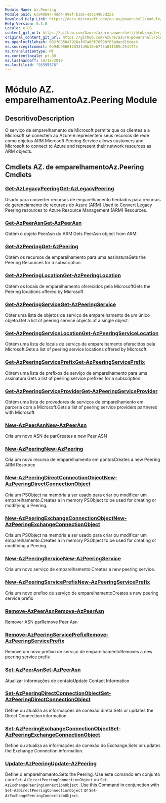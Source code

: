 ```yaml
---
Module Name: Az.Peering
Module Guid: 6c848b97-4dd4-49ef-b385-43c64905d25a
Download Help Link: https://docs.microsoft.com/en-us/powershell/module/az.peering.md
Help Version: 0.1.0
Locale: e-US
content_git_url: https://github.com/Azure/azure-powershell/blob/master/src/Peering/Peering/help/Az.Peering.md
original_content_git_url: https://github.com/Azure/azure-powershell/blob/master/src/Peering/Peering/help/Az.Peering.md
ms.openlocfilehash: 602f0850a7928afd7a03f76598f65a0acd16ceeb
ms.sourcegitcommit: 0b94b9566124331d0b15eb7f5a811305c254172e
ms.translationtype: MT
ms.contentlocale: pt-BR
ms.lasthandoff: 10/15/2019
ms.locfileid: "93595576"
---
```

# <span data-ttu-id="eb541-101">Módulo AZ. emparelhamento</span><span class="sxs-lookup"><span data-stu-id="eb541-101">Az.Peering Module</span></span>
## <span data-ttu-id="eb541-102">Descritivo</span><span class="sxs-lookup"><span data-stu-id="eb541-102">Description</span></span>
<span data-ttu-id="eb541-103">O serviço de emparelhamento da Microsoft permite que os clientes e a Microsoft se conectem ao Azure e representem seus recursos de rede como objetos ARM.</span><span class="sxs-lookup"><span data-stu-id="eb541-103">Microsoft Peering Service allows customers and Microsoft to connect to Azure and represent their network resources as ARM objects.</span></span>

## <span data-ttu-id="eb541-104">Cmdlets AZ. de emparelhamento</span><span class="sxs-lookup"><span data-stu-id="eb541-104">Az.Peering Cmdlets</span></span>
### [<span data-ttu-id="eb541-105">Get-AzLegacyPeering</span><span class="sxs-lookup"><span data-stu-id="eb541-105">Get-AzLegacyPeering</span></span>](Get-AzLegacyPeering.md)
<span data-ttu-id="eb541-106">Usado para converter recursos de emparelhamento herdados para recursos de gerenciamento de recursos do Azure (ARM).</span><span class="sxs-lookup"><span data-stu-id="eb541-106">Used to Convert Legacy Peering resources to Azure Resource Management (ARM) Resources.</span></span> 

### [<span data-ttu-id="eb541-107">Get-AzPeerAsn</span><span class="sxs-lookup"><span data-stu-id="eb541-107">Get-AzPeerAsn</span></span>](Get-AzPeerAsn.md)
<span data-ttu-id="eb541-108">Obtém o objeto PeerAsn do ARM.</span><span class="sxs-lookup"><span data-stu-id="eb541-108">Gets PeerAsn object from ARM.</span></span>

### [<span data-ttu-id="eb541-109">Get-AzPeering</span><span class="sxs-lookup"><span data-stu-id="eb541-109">Get-AzPeering</span></span>](Get-AzPeering.md)
<span data-ttu-id="eb541-110">Obtém os recursos de emparelhamento para uma assinatura</span><span class="sxs-lookup"><span data-stu-id="eb541-110">Gets the Peering Resources for a subscription</span></span>

### [<span data-ttu-id="eb541-111">Get-AzPeeringLocation</span><span class="sxs-lookup"><span data-stu-id="eb541-111">Get-AzPeeringLocation</span></span>](Get-AzPeeringLocation.md)
<span data-ttu-id="eb541-112">Obtém os locais de emparelhamento oferecidos pela Microsoft</span><span class="sxs-lookup"><span data-stu-id="eb541-112">Gets the Peering locations offered by Microsoft</span></span>

### [<span data-ttu-id="eb541-113">Get-AzPeeringService</span><span class="sxs-lookup"><span data-stu-id="eb541-113">Get-AzPeeringService</span></span>](Get-AzPeeringService.md)
<span data-ttu-id="eb541-114">Obter uma lista de objetos de serviço de emparelhamento de um único objeto.</span><span class="sxs-lookup"><span data-stu-id="eb541-114">Get a list of peering service objects of a single object.</span></span>

### [<span data-ttu-id="eb541-115">Get-AzPeeringServiceLocation</span><span class="sxs-lookup"><span data-stu-id="eb541-115">Get-AzPeeringServiceLocation</span></span>](Get-AzPeeringServiceLocation.md)
<span data-ttu-id="eb541-116">Obtém uma lista de locais de serviço de emparelhamento oferecidos pela Microsoft.</span><span class="sxs-lookup"><span data-stu-id="eb541-116">Gets a list of peering service locations offered by Microsoft.</span></span>

### [<span data-ttu-id="eb541-117">Get-AzPeeringServicePrefix</span><span class="sxs-lookup"><span data-stu-id="eb541-117">Get-AzPeeringServicePrefix</span></span>](Get-AzPeeringServicePrefix.md)
<span data-ttu-id="eb541-118">Obtém uma lista de prefixos de serviço de emparelhamento para uma assinatura.</span><span class="sxs-lookup"><span data-stu-id="eb541-118">Gets a list of peering service prefixes for a subscription.</span></span>

### [<span data-ttu-id="eb541-119">Get-AzPeeringServiceProvider</span><span class="sxs-lookup"><span data-stu-id="eb541-119">Get-AzPeeringServiceProvider</span></span>](Get-AzPeeringServiceProvider.md)
<span data-ttu-id="eb541-120">Obtém uma lista de provedores de serviços de emparelhamento em parceria com a Microsoft.</span><span class="sxs-lookup"><span data-stu-id="eb541-120">Gets a list of peering service providers partnered with Microsoft.</span></span>

### [<span data-ttu-id="eb541-121">New-AzPeerAsn</span><span class="sxs-lookup"><span data-stu-id="eb541-121">New-AzPeerAsn</span></span>](New-AzPeerAsn.md)
<span data-ttu-id="eb541-122">Cria um novo ASN de par</span><span class="sxs-lookup"><span data-stu-id="eb541-122">Creates a new Peer ASN</span></span> 

### [<span data-ttu-id="eb541-123">New-AzPeering</span><span class="sxs-lookup"><span data-stu-id="eb541-123">New-AzPeering</span></span>](New-AzPeering.md)
<span data-ttu-id="eb541-124">Cria um novo recurso de emparelhamento em pontos</span><span class="sxs-lookup"><span data-stu-id="eb541-124">Creates a new Peering ARM Resource</span></span>

### [<span data-ttu-id="eb541-125">New-AzPeeringDirectConnectionObject</span><span class="sxs-lookup"><span data-stu-id="eb541-125">New-AzPeeringDirectConnectionObject</span></span>](New-AzPeeringDirectConnectionObject.md)
<span data-ttu-id="eb541-126">Cria um PSObject na memória a ser usado para criar ou modificar um emparelhamento.</span><span class="sxs-lookup"><span data-stu-id="eb541-126">Creates a in memory PSObject to be used for creating or modifying a Peering.</span></span>

### [<span data-ttu-id="eb541-127">New-AzPeeringExchangeConnectionObject</span><span class="sxs-lookup"><span data-stu-id="eb541-127">New-AzPeeringExchangeConnectionObject</span></span>](New-AzPeeringExchangeConnectionObject.md)
<span data-ttu-id="eb541-128">Cria um PSObject na memória a ser usado para criar ou modificar um emparelhamento.</span><span class="sxs-lookup"><span data-stu-id="eb541-128">Creates a in memory PSObject to be used for creating or modifying a Peering.</span></span>

### [<span data-ttu-id="eb541-129">New-AzPeeringService</span><span class="sxs-lookup"><span data-stu-id="eb541-129">New-AzPeeringService</span></span>](New-AzPeeringService.md)
<span data-ttu-id="eb541-130">Cria um novo serviço de emparelhamento.</span><span class="sxs-lookup"><span data-stu-id="eb541-130">Creates a new peering service.</span></span>

### [<span data-ttu-id="eb541-131">New-AzPeeringServicePrefix</span><span class="sxs-lookup"><span data-stu-id="eb541-131">New-AzPeeringServicePrefix</span></span>](New-AzPeeringServicePrefix.md)
<span data-ttu-id="eb541-132">Cria um novo prefixo de serviço de emparelhamento</span><span class="sxs-lookup"><span data-stu-id="eb541-132">Creates a new peering service prefix</span></span>

### [<span data-ttu-id="eb541-133">Remove-AzPeerAsn</span><span class="sxs-lookup"><span data-stu-id="eb541-133">Remove-AzPeerAsn</span></span>](Remove-AzPeerAsn.md)
<span data-ttu-id="eb541-134">Remover ASN par</span><span class="sxs-lookup"><span data-stu-id="eb541-134">Remove Peer Asn</span></span>

### [<span data-ttu-id="eb541-135">Remove-AzPeeringServicePrefix</span><span class="sxs-lookup"><span data-stu-id="eb541-135">Remove-AzPeeringServicePrefix</span></span>](Remove-AzPeeringServicePrefix.md)
<span data-ttu-id="eb541-136">Remove um novo prefixo de serviço de emparelhamento</span><span class="sxs-lookup"><span data-stu-id="eb541-136">Removes a new peering service prefix</span></span>

### [<span data-ttu-id="eb541-137">Set-AzPeerAsn</span><span class="sxs-lookup"><span data-stu-id="eb541-137">Set-AzPeerAsn</span></span>](Set-AzPeerAsn.md)
<span data-ttu-id="eb541-138">Atualizar informações de contato</span><span class="sxs-lookup"><span data-stu-id="eb541-138">Update Contact Information</span></span>

### [<span data-ttu-id="eb541-139">Set-AzPeeringDirectConnectionObject</span><span class="sxs-lookup"><span data-stu-id="eb541-139">Set-AzPeeringDirectConnectionObject</span></span>](Set-AzPeeringDirectConnectionObject.md)
<span data-ttu-id="eb541-140">Define ou atualiza as informações de conexão direta.</span><span class="sxs-lookup"><span data-stu-id="eb541-140">Sets or updates the Direct Connection information.</span></span> 

### [<span data-ttu-id="eb541-141">Set-AzPeeringExchangeConnectionObject</span><span class="sxs-lookup"><span data-stu-id="eb541-141">Set-AzPeeringExchangeConnectionObject</span></span>](Set-AzPeeringExchangeConnectionObject.md)
<span data-ttu-id="eb541-142">Define ou atualiza as informações de conexão do Exchange.</span><span class="sxs-lookup"><span data-stu-id="eb541-142">Sets or updates the Exchange Connection information.</span></span> 

### [<span data-ttu-id="eb541-143">Update-AzPeering</span><span class="sxs-lookup"><span data-stu-id="eb541-143">Update-AzPeering</span></span>](Update-AzPeering.md)
<span data-ttu-id="eb541-144">Define o emparelhamento.</span><span class="sxs-lookup"><span data-stu-id="eb541-144">Sets the Peering.</span></span> <span data-ttu-id="eb541-145">Use este comando em conjunto com `Set-AzDirectPeeringConnectionObject` ou `Set-AzExchangePeeringConnectionObject` .</span><span class="sxs-lookup"><span data-stu-id="eb541-145">Use this Command in conjunction with `Set-AzDirectPeeringConnectionObject` or `Set-AzExchangePeeringConnectionObject`.</span></span>

